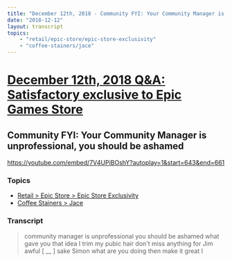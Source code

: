 ```yaml
---
title: "December 12th, 2018 - Community FYI: Your Community Manager is unprofessional, you should be ashamed"
date: "2018-12-12"
layout: transcript
topics: 
    - "retail/epic-store/epic-store-exclusivity"
    - "coffee-stainers/jace"
---
```

# [December 12th, 2018 Q&A: Satisfactory exclusive to Epic Games Store](../2018-12-12.md)
## Community FYI: Your Community Manager is unprofessional, you should be ashamed
https://youtube.com/embed/7V4UPiBOshY?autoplay=1&start=643&end=661
### Topics
* [Retail > Epic Store > Epic Store Exclusivity](../topics/retail/epic-store/epic-store-exclusivity.md)
* [Coffee Stainers > Jace](../topics/coffee-stainers/jace.md)

### Transcript

> community manager is unprofessional you
> should be ashamed what gave you that
> idea I trim my pubic hair don't miss
> anything for Jim awful [ __ ] sake Simon
> what are you doing then make it great I
